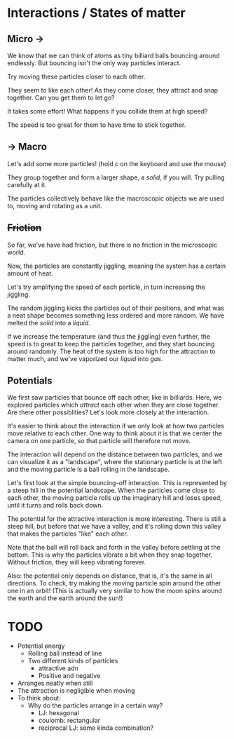 # Interactions / States of matter

## Micro &rarr;

We know that we can think of atoms as tiny billiard balls bouncing around endlessly. But bouncing isn't the only way particles interact. 

Try moving these particles closer to each other.

<script>

    var interactionSim = createSimulation({
        controls: [],
        graphs: ["energy"],
        parameters: {
            particleCount: 2,
            radiusScaling: 0.1,
            friction: 0.1,
            lennardJonesStrength: 0.5,
        },
    });

    v2.set(interactionSim.particles[0].position, -0.5, -0.5);
    v2.set(interactionSim.particles[1].position, 0.5, 0.5);

    setInteraction(interactionSim, 0, 0, Interaction.lennardJones);
</script>

They seem to like each other! As they come closer, they attract and snap together. Can you get them to let go?


<script>

    var interactionSim = createSimulation({
        controls: [],
        graphs: ["energy"],
        parameters: {
            particleCount: 2,
            radiusScaling: 0.1,
            friction: 0.1,
            lennardJonesStrength: 0.5,
        },
    });

    setInteraction(interactionSim, 0, 0, Interaction.lennardJones);
</script>

It takes some effort! What happens if you collide them at high speed?

<script>

    var interactionSim = createSimulation({
        controls: [],
        graphs: ["energy"],
        parameters: {
            particleCount: 2,
            radiusScaling: 0.1,
            lennardJonesStrength: 0.5,
            friction: 0.1,
        },
    });

    v2.set(interactionSim.particles[0].position, -0.5, -0.5);
    v2.set(interactionSim.particles[1].position, 0.5, 0.5);


    setInteraction(interactionSim, 0, 0, Interaction.lennardJones);
</script>

The speed is too great for them to have time to stick together.

## &rarr; Macro

Let's add some more particles! (hold _c_ on the keyboard and use the mouse)

<script>

    var interactionSim = createSimulation({
        controls: [],
        graphs: ["energy"],
        parameters: {
            particleCount: 1,
            radiusScaling: 0.1,
            lennardJonesStrength: 0.1,
            friction: 0.3,
        },
    });

    setInteraction(interactionSim, 0, 0, Interaction.lennardJones);
</script>

They group together and form a larger shape, a _solid_, if you will. Try pulling carefully at it.

<script>

    var interactionSim = createSimulation({
        controls: [],
        graphs: ["energy"],
        parameters: {
            particleCount: 19,
            radiusScaling: 0.1,
            friction: 0.1,
            lennardJonesStrength: 0.1,
        },
    });

    setInteraction(interactionSim, 0, 0, Interaction.lennardJones);
</script>

The particles collectively behave like the macroscopic objects we are used to, moving and rotating as a unit.

## ~~Friction~~

So far, we've have had friction, but there is no friction in the microscopic world.

<script>

	function perturbedLattice(simulation, particleIndex)
	{
		var particle = latticeParticleGenerator(simulation, particleIndex);
		var perturbationStrength = 0.05;
		var perturbation = randomUnitVector();
		v2.scale(perturbation, perturbation, perturbationStrength * simulation.parameters.radiusScaling);
		v2.add(particle.position, particle.position, perturbation);
		return particle;
	}

    var interactionSim = createSimulation({
        controls: [],
        graphs: ["energy"],
        particleGenerator: perturbedLattice,
        parameters: {
            particleCount: 19,
            radiusScaling: 0.1,
            lennardJonesStrength: 0.1,
        },
    });

    setInteraction(interactionSim, 0, 0, Interaction.lennardJones);
</script>

Now, the particles are constantly jiggling, meaning the system has a certain amount of heat.

Let's try amplifying the speed of each particle, in turn increasing the jiggling.


<script>
    var interactionSim = createSimulation({
        controls: ["thermostatTemperature"],
        graphs: ["energy"],
        particleGenerator: perturbedLattice,
        parameters: {
            particleCount: 19,
            radiusScaling: 0.1,
            lennardJonesStrength: 0.1,
            thermostatSpeed: 0.1,
        },
    });

    setInteraction(interactionSim, 0, 0, Interaction.lennardJones);
</script>

The random jiggling kicks the particles out of their positions, and what was a neat shape becomes something less ordered and more random. We have melted the _solid_ into a _liquid_.

If we increase the temperature (and thus the jiggling) even further, the speed is to great to keep the particles together, and they start bouncing around randomly. The heat of the system is too high for the attraction to matter much, and we've vaporized our _liquid_ into _gas_.

## Potentials

We first saw particles that bounce off each other, like in billiards. Here, we explored particles which _attract_ each other when they are close together. Are there other possiblities? Let's look more closely at the interaction.

It's easier to think about the interaction if we only look at how two particles move relative to each other. One way to think about it is that we center the camera on one particle, so that particle will therefore not move.

The interaction will depend on the distance between two particles, and we can visualize it as a "landscape", where the stationary particle is at the left and the moving particle is a ball rolling in the landscape. 

Let's first look at the simple bouncing-off interaction. This is represented by a steep hill in the potential landscape. When the particles come close to each other, the moving particle rolls up the imaginary hill and loses speed, until it turns and rolls back down.

<div id="potential2"></div>

<script>
    

    var createPotentialPlot = function(divId, potential)
    {
        var potentialPlot = {};
        var div = document.getElementById(divId);
        potentialPlot.graph = createGraph(div, "Potential");
        potentialPlot.potential = potential;
        return potentialPlot;
    }

    var updatePotentialPlot = function(potentialPlot, simulation)
    {
        var relativePosition = v2.alloc();
        v2.subtract(relativePosition, simulation.particles[0].position, simulation.particles[1].position);
        var distance = v2.magnitude(relativePosition);
        v2.free(relativePosition);
        var r = distance / (simulation.parameters.separationFactor * simulation.parameters.radiusScaling * 2);

        var xMax = 3;
        var xs = [];
        var ys = [];
        var sampleCount = 100;
        for (var i = 0; i < sampleCount; i++) {
            var x = lerp(0.6, i/(sampleCount - 1), xMax);
            xs.push(x);
            ys.push(potentialPlot.potential(x))
        }
        addCurve(potentialPlot.graph, {
            x: xs, y: ys, color: colors.black,
        });
        setGraphLimits(potentialPlot.graph, {
            yMax: 2, xMax: xMax,
        });
        var limits = getLimits(potentialPlot.graph);
        addCurve(potentialPlot.graph, {
            x: [r, r], y: [limits.yMin, limits.yMax], color: colors.black,
        });
        drawGraph(potentialPlot.graph);
    }

    var potentialPlot2 = createPotentialPlot("potential2", function(x) { 
        return (x < 1) ? (lennardJonesEnergy(x) - lennardJonesEnergy(1)) : 0;
    });

    var interactionSim = createSimulation({
        controls: [],
        graphs: ["energy"],
        parameters: {
            particleCount: 2,
            radiusScaling: 0.15,
            friction: 0.1,
            lennardJonesStrength: 0.1,
            simulationTimePerSecond: 1,
        },
        customUpdate: function(simulation) { updatePotentialPlot(potentialPlot2, simulation); },
    });

    v2.set(interactionSim.particles[0].position, 0, 0);
    interactionSim.particles[0].mass = Infinity;
    v2.set(interactionSim.particles[1].position, 0.7, 0.7);

    setInteraction(interactionSim, 0, 0, Interaction.repulsive);
</script>

The potential for the attractive interaction is more interesting. There is still a steep hill, but before that we have a valley, and it's rolling down this valley that makes the particles "like" each other.

<div id="potential"></div>

<script>
    var potentialPlot = createPotentialPlot("potential", lennardJonesEnergy);

    var interactionSim = createSimulation({
        controls: [],
        graphs: ["energy"],
        parameters: {
            particleCount: 2,
            radiusScaling: 0.15,
            friction: 0.1,
            lennardJonesStrength: 0.1,
            simulationTimePerSecond: 1,
        },
        customUpdate: function(simulation) { updatePotentialPlot(potentialPlot, simulation); },
    });

    v2.set(interactionSim.particles[0].position, 0, 0);
    interactionSim.particles[0].mass = Infinity;
    v2.set(interactionSim.particles[1].position, 0.7, 0.7);

    setInteraction(interactionSim, 0, 0, Interaction.lennardJones);
</script>

Note that the ball will roll back and forth in the valley before settling at the bottom. This is why the particles vibrate a bit when they snap together. Without friction, they will keep vibrating forever.

Also: the potential only depends on distance, that is, it's the same in all directions. To check, try making the moving particle spin around the other one in an orbit! (This is actually very similar to how the moon spins around the earth and the earth around the sun!)


# TODO

* Potential energy
    * Rolling ball instead of line
	* Two different kinds of particles
        * attractive adn
		* Positive and negative
* Arranges neatly when still
* The attraction is negligible when moving
* To think about:
    * Why do the particles arrange in a certain way?
        * LJ: hexagonal
        * coulomb: rectangular
        * reciprocal LJ: some kinda combination?